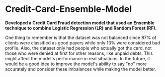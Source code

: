 # Credit-Card-Ensemble-Model
**Developed a Credit Card Fraud detection model that used an Ensemble technique to combine Logistic Regression (LR) and Random Forest (RF).**

One thing to remember is that the dataset was not balanced since 87% of clients were classified as good payers while only 13% were considered bad profile.
Also, the dataset only had people who actually got the card, not those who were denied at first for other reasons, like unpaid debts. 
This might affect the model's performance in real situations. 
In the future, it would be a good idea to improve the model's ability to say "no" more accurately and consider these imbalances while making the model better.
